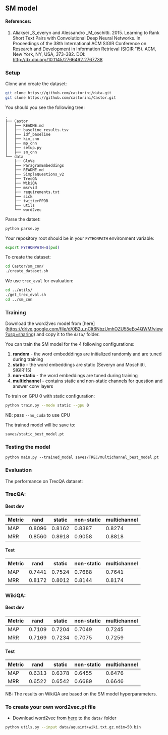 ## SM model

#### References:
1. Aliaksei _S_everyn and Alessandro _M_oschitti. 2015. Learning to Rank Short Text Pairs with Convolutional Deep Neural 
Networks. In Proceedings of the 38th International ACM SIGIR Conference on Research and Development in Information 
Retrieval (SIGIR '15). ACM, New York, NY, USA, 373-382. DOI: http://dx.doi.org/10.1145/2766462.2767738


### Setup
Clone and create the dataset:
```bash
git clone https://github.com/castorini/data.git
git clone https://github.com/castorini/Castor.git
```

You should you see the following tree:
```
.
├── Castor
│   ├── README.md
│   ├── baseline_results.tsv
│   ├── idf_baseline
│   ├── kim_cnn
│   ├── mp_cnn
│   ├── setup.py
│   ├── sm_cnn
└── data
    ├── GloVe
    ├── ParagramEmbeddings
    ├── README.md
    ├── SimpleQuestions_v2
    ├── TrecQA
    ├── WikiQA
    ├── msrvid
    ├── requirements.txt
    ├── sick
    ├── twitterPPDB
    ├── utils
    └── word2vec
```

Parse the datset:
```bash
python parse.py
```

Your repository root should be in your `PYTHONPATH` environment variable:
```bash
export PYTHONPATH=$(pwd)
```

To create the dataset:
```bash
cd Castor/sm_cnn/
./create_dataset.sh
```


We use `trec_eval` for evaluation:

```bash
cd ../utils/
./get_trec_eval.sh
cd ../sm_cnn
```

### Training
Download the word2vec model from [here] (https://drive.google.com/file/d/0B2u_nClt6NbzUmhOZU55eEo4QWM/view?usp=sharing) 
and copy it to the `data/` folder.

You can train the SM model for the 4 following configurations:
1. __random__ - the word embedddings are initialized randomly and are tuned during training
2. __static__ - the word embeddings are static (Severyn and Moschitti, SIGIR'15)
3. __non-static__ - the word embeddings are tuned during training
4. __multichannel__ - contains static and non-static channels for question and answer conv layers

To train on GPU 0 with static configuration:

```bash
python train.py --mode static --gpu 0
```

NB: pass `--no_cuda` to use CPU

The trained model will be save to:
```
saves/static_best_model.pt
```

### Testing the model

```
python main.py --trained_model saves/TREC/multichannel_best_model.pt 
```

### Evaluation

The performance on TrecQA dataset:
  
### TrecQA:

#### Best dev 
Metric |rand  |static|non-static|multichannel
-------|------|------|----------|------------
MAP    |0.8096|0.8162|0.8387    | 0.8274     
MRR    |0.8560|0.8918|0.9058    | 0.8818
 
#### Test
Metric |rand   |static|non-static|multichannel
-------|-------|------|----------|------------
MAP    |0.7441 |0.7524|0.7688    |0.7641
MRR    |0.8172 |0.8012|0.8144    |0.8174

### WikiQA:

#### Best dev 
Metric |rand  |static|non-static|multichannel
-------|------|------|----------|------------
MAP    |0.7109|0.7204|0.7049    | 0.7245     
MRR    |0.7169|0.7234|0.7075    | 0.7259
 
#### Test
Metric |rand   |static|non-static|multichannel
-------|-------|------|----------|------------
MAP    |0.6313 |0.6378|0.6455    |0.6476
MRR    |0.6522 |0.6542|0.6689    |0.6646

NB: The results on WikiQA are based on the SM model hyperparameters.  


### To create your own word2vec.pt file

+ Download word2vec from [here](https://drive.google.com/drive/u/0/folders/0B-yipfgecoSBfkZlY2FFWEpDR3M4Qkw5U055MWJrenE5MTBFVXlpRnd0QjZaMDQxejh1cWs)
to the `data/` folder

```bash
python utils.py --input data/aquaint+wiki.txt.gz.ndim=50.bin
```